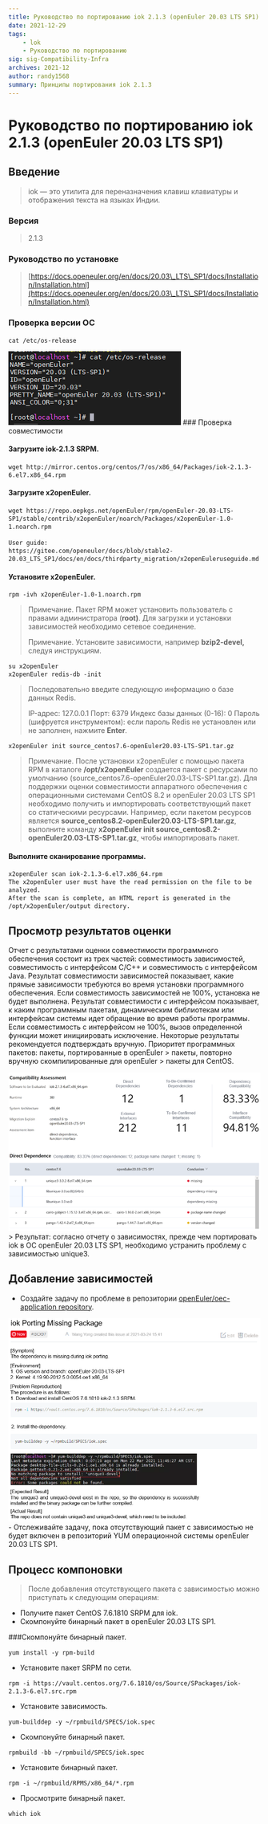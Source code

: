 ```yaml
---
title: Руководство по портированию iok 2.1.3 (openEuler 20.03 LTS SP1)  
date: 2021-12-29  
tags:  
    - lok  
    - Руководство по портированию  
sig: sig-Compatibility-Infra  
archives: 2021-12  
author: randy1568  
summary: Принципы портирования iok 2.1.3
---
```


# Руководство по портированию iok 2.1.3 (openEuler 20.03 LTS SP1)

## Введение

> iok — это утилита для переназначения клавиш клавиатуры и отображения текста на языках Индии.

### Версия

> 2.1.3

### Руководство по установке

> [https://docs.openeuler.org/en/docs/20.03\_LTS\_SP1/docs/Installation/Installation.html](https://docs.openeuler.org/en/docs/20.03\_LTS\_SP1/docs/Installation/Installation.html)

### Проверка версии ОС

```shell
cat /etc/os-release
```

<img src="./image/lok-1.png">
### Проверка совместимости

#### Загрузите iok-2.1.3 SRPM.

```
wget http://mirror.centos.org/centos/7/os/x86_64/Packages/iok-2.1.3-6.el7.x86_64.rpm
```

#### Загрузите x2openEuler.

```
wget https://repo.oepkgs.net/openEuler/rpm/openEuler-20.03-LTS-SP1/stable/contrib/x2openEuler/noarch/Packages/x2openEuler-1.0-1.noarch.rpm

User guide:
https://gitee.com/openeuler/docs/blob/stable2-20.03_LTS_SP1/docs/en/docs/thirdparty_migration/x2openEuleruseguide.md
```

#### Установите x2openEuler.

```
rpm -ivh x2openEuler-1.0-1.noarch.rpm
```

> Примечание. Пакет RPM может установить пользователь с правами администратора (**root)**. Для загрузки и установки зависимостей необходимо сетевое соединение. 
>
> Примечание. Установите зависимости, например **bzip2-devel,** следуя инструкциям.

```
su x2openEuler
x2openEuler redis-db -init
```

> Последовательно введите следующую информацию о базе данных Redis.
>
> IP-адрес: 127.0.0.1
> Порт: 6379
> Индекс базы данных (0-16): 0
> Пароль (шифруется инструментом): если пароль Redis не установлен или не заполнен, нажмите **Enter**.

```
x2openEuler init source_centos7.6-openEuler20.03-LTS-SP1.tar.gz
```

> Примечание. После установки x2openEuler с помощью пакета RPM в каталоге **/opt/x2openEuler** создается пакет с ресурсами по умолчанию (source\_centos7.6-openEuler20.03-LTS-SP1.tar.gz). Для поддержки оценки совместимости аппаратного обеспечения с операционными системами CentOS 8.2 и openEuler 20.03 LTS SP1 необходимо получить и импортировать соответствующий пакет со статическими ресурсами. Например, если пакетом ресурсов является **source\_centos8.2-openEuler20.03-LTS-SP1.tar.gz**, выполните команду **x2openEuler init source\_centos8.2-openEuler20.03-LTS-SP1.tar.gz**, чтобы импортировать пакет.

#### Выполните сканирование программы.

```
x2openEuler scan iok-2.1.3-6.el7.x86_64.rpm
The x2openEuler user must have the read permission on the file to be analyzed.
After the scan is complete, an HTML report is generated in the /opt/x2openEuler/output directory.
```

## Просмотр результатов оценки

Отчет с результатами оценки совместимости программного обеспечения состоит из трех частей: совместимость зависимостей, совместимость с интерфейсом C/C++ и совместимость с интерфейсом Java. Результат совместимости зависимостей показывает, какие прямые зависимости требуются во время установки программного обеспечения. Если совместимость зависимостей не 100%, установка не будет выполнена. Результат совместимости с интерфейсом показывает, к каким программным пакетам, динамическим библиотекам или интерфейсам системы идет обращение во время работы программы. Если совместимость с интерфейсом не 100%, вызов определенной функции может инициировать исключение. Некоторые результаты рекомендуется подтверждать вручную. Приоритет программных пакетов: пакеты, портированные в openEuler > пакеты, повторно вручную скомпилированные для openEuler > пакеты для CentOS.

<img src="./image/iok-1.png">
> Результат: согласно отчету о зависимостях, прежде чем портировать iok в ОС openEuler 20.03 LTS SP1, необходимо устранить проблему с зависимостью unique3.

## Добавление зависимостей

- Создайте задачу по проблеме в репозитории [openEuler/oec-application repository](https://gitee.com/openeuler/oec-application).

<img src="./image/lok-2.png">
- Отслеживайте задачу, пока отсутствующий пакет с зависимостью не будет включен в репозиторий YUM операционной системы openEuler 20.03 LTS SP1.

## Процесс компоновки

> После добавления отсутствующего пакета с зависимостью можно приступать к следующим операциям:

- Получите пакет CentOS 7.6.1810 SRPM для iok.
- Скомпонуйте бинарный пакет в openEuler 20.03 LTS SP1.

###Скомпонуйте бинарный пакет.

```shell
yum install -y rpm-build
```

- Установите пакет SRPM по сети.

```shell
rpm -i https://vault.centos.org/7.6.1810/os/Source/SPackages/iok-2.1.3-6.el7.src.rpm
```

- Установите зависимость.

```shell
yum-builddep -y ~/rpmbuild/SPECS/iok.spec
```

- Скомпонуйте бинарный пакет.

```shell
rpmbuild -bb ~/rpmbuild/SPECS/iok.spec
```

- Установите бинарный пакет.

```
rpm -i ~/rpmbuild/RPMS/x86_64/*.rpm
```

- Просмотрите бинарный пакет.

```
which iok
```